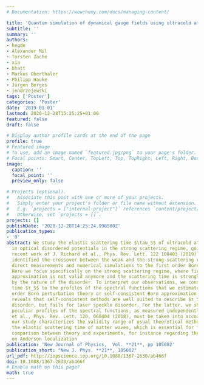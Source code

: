 ```yaml
---
# Documentation: https://wowchemy.com/docs/managing-content/

title: 'Quantum simulation of dynamical gauge fields using ultracold atomic mixtures'
subtitle: ''
summary: ''
authors:
- hegde
- Alexander Mil
- Torsten Zache
- xia
- bhatt
- Markus Oberthaler
- Philipp Hauke
- Jürgen Berges
- jendrzejewski
tags: ['Poster']
categories: 'Poster'
date: '2019-01-01'
lastmod: 2020-12-28T15:25:25+01:00
featured: false
draft: false

# Display author profile cards at the end of the page
profile: true
# Featured image
# To use, add an image named `featured.jpg/png` to your page's folder.
# Focal points: Smart, Center, TopLeft, Top, TopRight, Left, Right, BottomLeft, Bottom, BottomRight.
image:
  caption: ''
  focal_point: ''
  preview_only: false

# Projects (optional).
#   Associate this post with one or more of your projects.
#   Simply enter your project's folder or file name without extension.
#   E.g. `projects = ["internal-project"]` references `content/project/deep-learning/index.md`.
#   Otherwise, set `projects = []`.
projects: []
publishDate: '2020-12-28T14:25:24.998500Z'
publication_types:
- '0'
abstract: We study the elastic scattering time $\tau_S$ of ultracold atoms propagating
  in optical disordered potentials in the strong scattering regime, going beyond the
  recent work of J. Richard et al., Phys. Rev. Lett. 122 100403 (2019). There, we
  identified the crossover between the weak and the strong scattering regimes by comparing
  direct measurements and numerical simulations to the first order Born approximation.
  Here we focus specifically on the strong scattering regime, where first order Born
  approximation is not valid anymore and the scattering time is strongly influenced
  by the nature of the disorder. To interpret our observations, we connect the scattering
  time $τ_S$ to the profiles of the spectral functions that we estimate using higher
  order Born perturbation theory or self-consistent Born approximation. The comparison
  reveals that self-consistent methods are well suited to describe $τ_S$ for Gaussian-distributed
  disorder, but fails for laser speckle disorder. For the latter, we show that the
  peculiar profiles of the spectral functions, as measured independently in V. Volchkov
  et al., Phys. Rev. Lett. 120, 060404 (2018), must be taken into account. Altogether
  our study characterizes the validity range of usual theoretical methods to predict
  the elastic scattering time of matter waves, which is essential for future close
  comparison between theory and experiments, for instance regarding the ongoing studies
  on Anderson localization
publication: 'New Journal of Physics,  Vol. **21**, pp 105002'
publication_short: "New J. Phys. **21**, 105002"
url_pdf: http://iopscience.iop.org/10.1088/1367-2630/ab466f
doi: 10.1088/1367-2630/ab466f
# Enable math on this page?
math: true
---
```

